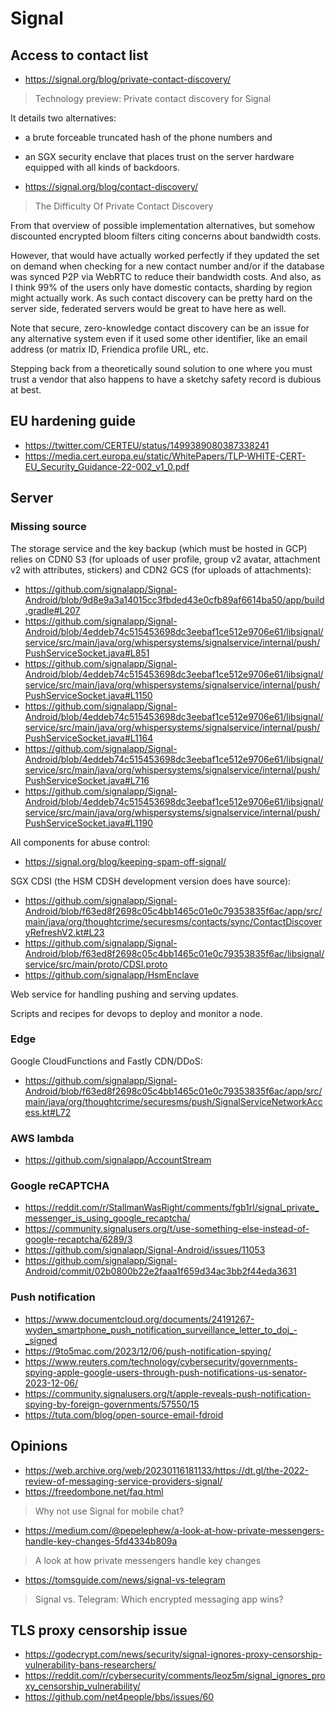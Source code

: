 # Signal

## Access to contact list

* https://signal.org/blog/private-contact-discovery/

> Technology preview: Private contact discovery for Signal

It details two alternatives:

* a brute forceable truncated hash of the phone numbers and
* an SGX security enclave that places trust on the server hardware equipped with all kinds of backdoors.

* https://signal.org/blog/contact-discovery/

> The Difficulty Of Private Contact Discovery

From that overview of possible implementation alternatives, but somehow discounted encrypted bloom filters citing concerns about bandwidth costs.

However, that would have actually worked perfectly if they updated the set on demand when checking for a new contact number and/or if the database was synced P2P via WebRTC to reduce their bandwidth costs.
And also, as I think 99% of the users only have domestic contacts, sharding by region might actually work.
As such contact discovery can be pretty hard on the server side, federated servers would be great to have here as well.

Note that secure, zero-knowledge contact discovery can be an issue for any alternative system even if it used some other identifier, like an email address (or matrix ID, Friendica profile URL, etc.

Stepping back from a theoretically sound solution to one where you must trust a vendor that also happens to have a sketchy safety record is dubious at best.

## EU hardening guide

* https://twitter.com/CERTEU/status/1499389080387338241
* https://media.cert.europa.eu/static/WhitePapers/TLP-WHITE-CERT-EU_Security_Guidance-22-002_v1_0.pdf

## Server

### Missing source

The storage service and the key backup (which must be hosted in GCP) relies on CDN0 S3 (for uploads of user profile, group v2 avatar, attachment v2 with attributes, stickers) and CDN2 GCS (for uploads of attachments):

* https://github.com/signalapp/Signal-Android/blob/9d8e9a3a14015cc3fbded43e0cfb89af6614ba50/app/build.gradle#L207
* https://github.com/signalapp/Signal-Android/blob/4eddeb74c515453698dc3eebaf1ce512e9706e61/libsignal/service/src/main/java/org/whispersystems/signalservice/internal/push/PushServiceSocket.java#L851
* https://github.com/signalapp/Signal-Android/blob/4eddeb74c515453698dc3eebaf1ce512e9706e61/libsignal/service/src/main/java/org/whispersystems/signalservice/internal/push/PushServiceSocket.java#L1150
* https://github.com/signalapp/Signal-Android/blob/4eddeb74c515453698dc3eebaf1ce512e9706e61/libsignal/service/src/main/java/org/whispersystems/signalservice/internal/push/PushServiceSocket.java#L1164
* https://github.com/signalapp/Signal-Android/blob/4eddeb74c515453698dc3eebaf1ce512e9706e61/libsignal/service/src/main/java/org/whispersystems/signalservice/internal/push/PushServiceSocket.java#L716
* https://github.com/signalapp/Signal-Android/blob/4eddeb74c515453698dc3eebaf1ce512e9706e61/libsignal/service/src/main/java/org/whispersystems/signalservice/internal/push/PushServiceSocket.java#L1190

All components for abuse control:

* https://signal.org/blog/keeping-spam-off-signal/

SGX CDSI (the HSM CDSH development version does have source):

* https://github.com/signalapp/Signal-Android/blob/f63ed8f2698c05c4bb1465c01e0c79353835f6ac/app/src/main/java/org/thoughtcrime/securesms/contacts/sync/ContactDiscoveryRefreshV2.kt#L23
* https://github.com/signalapp/Signal-Android/blob/f63ed8f2698c05c4bb1465c01e0c79353835f6ac/libsignal/service/src/main/proto/CDSI.proto
* https://github.com/signalapp/HsmEnclave

Web service for handling pushing and serving updates.

Scripts and recipes for devops to deploy and monitor a node.

### Edge

Google CloudFunctions and Fastly CDN/DDoS:

* https://github.com/signalapp/Signal-Android/blob/f63ed8f2698c05c4bb1465c01e0c79353835f6ac/app/src/main/java/org/thoughtcrime/securesms/push/SignalServiceNetworkAccess.kt#L72

### AWS lambda

* https://github.com/signalapp/AccountStream

### Google reCAPTCHA

* https://reddit.com/r/StallmanWasRight/comments/fgb1rl/signal_private_messenger_is_using_google_recaptcha/
* https://community.signalusers.org/t/use-something-else-instead-of-google-recaptcha/6289/3
* https://github.com/signalapp/Signal-Android/issues/11053
* https://github.com/signalapp/Signal-Android/commit/02b0800b22e2faaa1f659d34ac3bb2f44eda3631

### Push notification

* https://www.documentcloud.org/documents/24191267-wyden_smartphone_push_notification_surveillance_letter_to_doj_-_signed
* https://9to5mac.com/2023/12/06/push-notification-spying/
* https://www.reuters.com/technology/cybersecurity/governments-spying-apple-google-users-through-push-notifications-us-senator-2023-12-06/
* https://community.signalusers.org/t/apple-reveals-push-notification-spying-by-foreign-governments/57550/15
* https://tuta.com/blog/open-source-email-fdroid

## Opinions

* https://web.archive.org/web/20230116181133/https://dt.gl/the-2022-review-of-messaging-service-providers-signal/
* https://freedombone.net/faq.html

> Why not use Signal for mobile chat?

* https://medium.com/@pepelephew/a-look-at-how-private-messengers-handle-key-changes-5fd4334b809a

> A look at how private messengers handle key changes

* https://tomsguide.com/news/signal-vs-telegram

> Signal vs. Telegram: Which encrypted messaging app wins?

## TLS proxy censorship issue

* https://godecrypt.com/news/security/signal-ignores-proxy-censorship-vulnerability-bans-researchers/
* https://reddit.com/r/cybersecurity/comments/leoz5m/signal_ignores_proxy_censorship_vulnerability/
* https://github.com/net4people/bbs/issues/60
